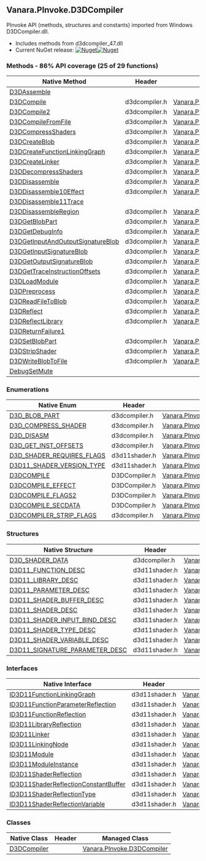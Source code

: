 ## Vanara.PInvoke.D3DCompiler  
PInvoke API (methods, structures and constants) imported from Windows D3DCompiler.dll.

- Includes methods from d3dcompiler_47.dll  
- Current NuGet release: [![Nuget](https://img.shields.io/nuget/v/Vanara.PInvoke.D3DCompiler?logo=nuget&style=flat-square)![Nuget](https://img.shields.io/nuget/dt/Vanara.PInvoke.D3DCompiler?label=%20&style=flat-square)](https://www.nuget.org/packages/Vanara.PInvoke.D3DCompiler)  
### Methods - 86% API coverage (25 of 29 functions)  
Native Method | Header | Managed Method  
--- | --- | ---  
[D3DAssemble](https://www.google.com/search?num=5&q=D3DAssemble+site%3Alearn.microsoft.com) |  |   
[D3DCompile](https://www.google.com/search?num=5&q=D3DCompile+site%3Alearn.microsoft.com) | d3dcompiler.h | [Vanara.PInvoke.D3DCompiler.D3DCompile](https://github.com/dahall/Vanara/search?l=C%23&q=D3DCompile)  
[D3DCompile2](https://www.google.com/search?num=5&q=D3DCompile2+site%3Alearn.microsoft.com) | d3dcompiler.h | [Vanara.PInvoke.D3DCompiler.D3DCompile2](https://github.com/dahall/Vanara/search?l=C%23&q=D3DCompile2)  
[D3DCompileFromFile](https://www.google.com/search?num=5&q=D3DCompileFromFile+site%3Alearn.microsoft.com) | d3dcompiler.h | [Vanara.PInvoke.D3DCompiler.D3DCompileFromFile](https://github.com/dahall/Vanara/search?l=C%23&q=D3DCompileFromFile)  
[D3DCompressShaders](https://www.google.com/search?num=5&q=D3DCompressShaders+site%3Alearn.microsoft.com) | d3dcompiler.h | [Vanara.PInvoke.D3DCompiler.D3DCompressShaders](https://github.com/dahall/Vanara/search?l=C%23&q=D3DCompressShaders)  
[D3DCreateBlob](https://www.google.com/search?num=5&q=D3DCreateBlob+site%3Alearn.microsoft.com) | d3dcompiler.h | [Vanara.PInvoke.D3DCompiler.D3DCreateBlob](https://github.com/dahall/Vanara/search?l=C%23&q=D3DCreateBlob)  
[D3DCreateFunctionLinkingGraph](https://www.google.com/search?num=5&q=D3DCreateFunctionLinkingGraph+site%3Alearn.microsoft.com) | d3dcompiler.h | [Vanara.PInvoke.D3DCompiler.D3DCreateFunctionLinkingGraph](https://github.com/dahall/Vanara/search?l=C%23&q=D3DCreateFunctionLinkingGraph)  
[D3DCreateLinker](https://www.google.com/search?num=5&q=D3DCreateLinker+site%3Alearn.microsoft.com) | d3dcompiler.h | [Vanara.PInvoke.D3DCompiler.D3DCreateLinker](https://github.com/dahall/Vanara/search?l=C%23&q=D3DCreateLinker)  
[D3DDecompressShaders](https://www.google.com/search?num=5&q=D3DDecompressShaders+site%3Alearn.microsoft.com) | d3dcompiler.h | [Vanara.PInvoke.D3DCompiler.D3DDecompressShaders](https://github.com/dahall/Vanara/search?l=C%23&q=D3DDecompressShaders)  
[D3DDisassemble](https://www.google.com/search?num=5&q=D3DDisassemble+site%3Alearn.microsoft.com) | d3dcompiler.h | [Vanara.PInvoke.D3DCompiler.D3DDisassemble](https://github.com/dahall/Vanara/search?l=C%23&q=D3DDisassemble)  
[D3DDisassemble10Effect](https://www.google.com/search?num=5&q=D3DDisassemble10Effect+site%3Alearn.microsoft.com) | d3dcompiler.h | [Vanara.PInvoke.D3DCompiler.D3DDisassemble10Effect](https://github.com/dahall/Vanara/search?l=C%23&q=D3DDisassemble10Effect)  
[D3DDisassemble11Trace](https://www.google.com/search?num=5&q=D3DDisassemble11Trace+site%3Alearn.microsoft.com) |  |   
[D3DDisassembleRegion](https://www.google.com/search?num=5&q=D3DDisassembleRegion+site%3Alearn.microsoft.com) | d3dcompiler.h | [Vanara.PInvoke.D3DCompiler.D3DDisassembleRegion](https://github.com/dahall/Vanara/search?l=C%23&q=D3DDisassembleRegion)  
[D3DGetBlobPart](https://www.google.com/search?num=5&q=D3DGetBlobPart+site%3Alearn.microsoft.com) | d3dcompiler.h | [Vanara.PInvoke.D3DCompiler.D3DGetBlobPart](https://github.com/dahall/Vanara/search?l=C%23&q=D3DGetBlobPart)  
[D3DGetDebugInfo](https://www.google.com/search?num=5&q=D3DGetDebugInfo+site%3Alearn.microsoft.com) | d3dcompiler.h | [Vanara.PInvoke.D3DCompiler.D3DGetDebugInfo](https://github.com/dahall/Vanara/search?l=C%23&q=D3DGetDebugInfo)  
[D3DGetInputAndOutputSignatureBlob](https://www.google.com/search?num=5&q=D3DGetInputAndOutputSignatureBlob+site%3Alearn.microsoft.com) | d3dcompiler.h | [Vanara.PInvoke.D3DCompiler.D3DGetInputAndOutputSignatureBlob](https://github.com/dahall/Vanara/search?l=C%23&q=D3DGetInputAndOutputSignatureBlob)  
[D3DGetInputSignatureBlob](https://www.google.com/search?num=5&q=D3DGetInputSignatureBlob+site%3Alearn.microsoft.com) | d3dcompiler.h | [Vanara.PInvoke.D3DCompiler.D3DGetInputSignatureBlob](https://github.com/dahall/Vanara/search?l=C%23&q=D3DGetInputSignatureBlob)  
[D3DGetOutputSignatureBlob](https://www.google.com/search?num=5&q=D3DGetOutputSignatureBlob+site%3Alearn.microsoft.com) | d3dcompiler.h | [Vanara.PInvoke.D3DCompiler.D3DGetOutputSignatureBlob](https://github.com/dahall/Vanara/search?l=C%23&q=D3DGetOutputSignatureBlob)  
[D3DGetTraceInstructionOffsets](https://www.google.com/search?num=5&q=D3DGetTraceInstructionOffsets+site%3Alearn.microsoft.com) | d3dcompiler.h | [Vanara.PInvoke.D3DCompiler.D3DGetTraceInstructionOffsets](https://github.com/dahall/Vanara/search?l=C%23&q=D3DGetTraceInstructionOffsets)  
[D3DLoadModule](https://www.google.com/search?num=5&q=D3DLoadModule+site%3Alearn.microsoft.com) | d3dcompiler.h | [Vanara.PInvoke.D3DCompiler.D3DLoadModule](https://github.com/dahall/Vanara/search?l=C%23&q=D3DLoadModule)  
[D3DPreprocess](https://www.google.com/search?num=5&q=D3DPreprocess+site%3Alearn.microsoft.com) | d3dcompiler.h | [Vanara.PInvoke.D3DCompiler.D3DPreprocess](https://github.com/dahall/Vanara/search?l=C%23&q=D3DPreprocess)  
[D3DReadFileToBlob](https://www.google.com/search?num=5&q=D3DReadFileToBlob+site%3Alearn.microsoft.com) | d3dcompiler.h | [Vanara.PInvoke.D3DCompiler.D3DReadFileToBlob](https://github.com/dahall/Vanara/search?l=C%23&q=D3DReadFileToBlob)  
[D3DReflect](https://www.google.com/search?num=5&q=D3DReflect+site%3Alearn.microsoft.com) | d3dcompiler.h | [Vanara.PInvoke.D3DCompiler.D3DReflect](https://github.com/dahall/Vanara/search?l=C%23&q=D3DReflect)  
[D3DReflectLibrary](https://www.google.com/search?num=5&q=D3DReflectLibrary+site%3Alearn.microsoft.com) | d3dcompiler.h | [Vanara.PInvoke.D3DCompiler.D3DReflectLibrary](https://github.com/dahall/Vanara/search?l=C%23&q=D3DReflectLibrary)  
[D3DReturnFailure1](https://www.google.com/search?num=5&q=D3DReturnFailure1+site%3Alearn.microsoft.com) |  |   
[D3DSetBlobPart](https://www.google.com/search?num=5&q=D3DSetBlobPart+site%3Alearn.microsoft.com) | d3dcompiler.h | [Vanara.PInvoke.D3DCompiler.D3DSetBlobPart](https://github.com/dahall/Vanara/search?l=C%23&q=D3DSetBlobPart)  
[D3DStripShader](https://www.google.com/search?num=5&q=D3DStripShader+site%3Alearn.microsoft.com) | d3dcompiler.h | [Vanara.PInvoke.D3DCompiler.D3DStripShader](https://github.com/dahall/Vanara/search?l=C%23&q=D3DStripShader)  
[D3DWriteBlobToFile](https://www.google.com/search?num=5&q=D3DWriteBlobToFile+site%3Alearn.microsoft.com) | d3dcompiler.h | [Vanara.PInvoke.D3DCompiler.D3DWriteBlobToFile](https://github.com/dahall/Vanara/search?l=C%23&q=D3DWriteBlobToFile)  
[DebugSetMute](https://www.google.com/search?num=5&q=DebugSetMute+site%3Alearn.microsoft.com) |  |   
### Enumerations  
Native Enum | Header | Managed Enum  
--- | --- | ---  
[D3D_BLOB_PART](https://www.google.com/search?num=5&q=D3D_BLOB_PART+site%3Alearn.microsoft.com) | d3dcompiler.h | [Vanara.PInvoke.D3DCompiler.D3D_BLOB_PART](https://github.com/dahall/Vanara/search?l=C%23&q=D3D_BLOB_PART)  
[D3D_COMPRESS_SHADER](https://www.google.com/search?num=5&q=D3D_COMPRESS_SHADER+site%3Alearn.microsoft.com) | d3dcompiler.h | [Vanara.PInvoke.D3DCompiler.D3D_COMPRESS_SHADER](https://github.com/dahall/Vanara/search?l=C%23&q=D3D_COMPRESS_SHADER)  
[D3D_DISASM](https://www.google.com/search?num=5&q=D3D_DISASM+site%3Alearn.microsoft.com) | d3dcompiler.h | [Vanara.PInvoke.D3DCompiler.D3D_DISASM](https://github.com/dahall/Vanara/search?l=C%23&q=D3D_DISASM)  
[D3D_GET_INST_OFFSETS](https://www.google.com/search?num=5&q=D3D_GET_INST_OFFSETS+site%3Alearn.microsoft.com) | d3dcompiler.h | [Vanara.PInvoke.D3DCompiler.D3D_GET_INST_OFFSETS](https://github.com/dahall/Vanara/search?l=C%23&q=D3D_GET_INST_OFFSETS)  
[D3D_SHADER_REQUIRES_FLAGS](https://www.google.com/search?num=5&q=D3D_SHADER_REQUIRES_FLAGS+site%3Alearn.microsoft.com) | d3d11shader.h | [Vanara.PInvoke.D3DCompiler.D3D_SHADER_REQUIRES_FLAGS](https://github.com/dahall/Vanara/search?l=C%23&q=D3D_SHADER_REQUIRES_FLAGS)  
[D3D11_SHADER_VERSION_TYPE](https://www.google.com/search?num=5&q=D3D11_SHADER_VERSION_TYPE+site%3Alearn.microsoft.com) | d3d11shader.h | [Vanara.PInvoke.D3DCompiler.D3D11_SHADER_VERSION_TYPE](https://github.com/dahall/Vanara/search?l=C%23&q=D3D11_SHADER_VERSION_TYPE)  
[D3DCOMPILE](https://www.google.com/search?num=5&q=D3DCOMPILE+site%3Alearn.microsoft.com) | D3DCompiler.h | [Vanara.PInvoke.D3DCompiler.D3DCOMPILE](https://github.com/dahall/Vanara/search?l=C%23&q=D3DCOMPILE)  
[D3DCOMPILE_EFFECT](https://www.google.com/search?num=5&q=D3DCOMPILE_EFFECT+site%3Alearn.microsoft.com) | D3DCompiler.h | [Vanara.PInvoke.D3DCompiler.D3DCOMPILE_EFFECT](https://github.com/dahall/Vanara/search?l=C%23&q=D3DCOMPILE_EFFECT)  
[D3DCOMPILE_FLAGS2](https://www.google.com/search?num=5&q=D3DCOMPILE_FLAGS2+site%3Alearn.microsoft.com) | D3DCompiler.h | [Vanara.PInvoke.D3DCompiler.D3DCOMPILE_FLAGS2](https://github.com/dahall/Vanara/search?l=C%23&q=D3DCOMPILE_FLAGS2)  
[D3DCOMPILE_SECDATA](https://www.google.com/search?num=5&q=D3DCOMPILE_SECDATA+site%3Alearn.microsoft.com) | D3DCompiler.h | [Vanara.PInvoke.D3DCompiler.D3DCOMPILE_SECDATA](https://github.com/dahall/Vanara/search?l=C%23&q=D3DCOMPILE_SECDATA)  
[D3DCOMPILER_STRIP_FLAGS](https://www.google.com/search?num=5&q=D3DCOMPILER_STRIP_FLAGS+site%3Alearn.microsoft.com) | d3dcompiler.h | [Vanara.PInvoke.D3DCompiler.D3DCOMPILER_STRIP_FLAGS](https://github.com/dahall/Vanara/search?l=C%23&q=D3DCOMPILER_STRIP_FLAGS)  
### Structures  
Native Structure | Header | Managed Structure  
--- | --- | ---  
[D3D_SHADER_DATA](https://www.google.com/search?num=5&q=D3D_SHADER_DATA+site%3Alearn.microsoft.com) | d3dcompiler.h | [Vanara.PInvoke.D3DCompiler.D3D_SHADER_DATA](https://github.com/dahall/Vanara/search?l=C%23&q=D3D_SHADER_DATA)  
[D3D11_FUNCTION_DESC](https://www.google.com/search?num=5&q=D3D11_FUNCTION_DESC+site%3Alearn.microsoft.com) | d3d11shader.h | [Vanara.PInvoke.D3DCompiler.D3D11_FUNCTION_DESC](https://github.com/dahall/Vanara/search?l=C%23&q=D3D11_FUNCTION_DESC)  
[D3D11_LIBRARY_DESC](https://www.google.com/search?num=5&q=D3D11_LIBRARY_DESC+site%3Alearn.microsoft.com) | d3d11shader.h | [Vanara.PInvoke.D3DCompiler.D3D11_LIBRARY_DESC](https://github.com/dahall/Vanara/search?l=C%23&q=D3D11_LIBRARY_DESC)  
[D3D11_PARAMETER_DESC](https://www.google.com/search?num=5&q=D3D11_PARAMETER_DESC+site%3Alearn.microsoft.com) | d3d11shader.h | [Vanara.PInvoke.D3DCompiler.D3D11_PARAMETER_DESC](https://github.com/dahall/Vanara/search?l=C%23&q=D3D11_PARAMETER_DESC)  
[D3D11_SHADER_BUFFER_DESC](https://www.google.com/search?num=5&q=D3D11_SHADER_BUFFER_DESC+site%3Alearn.microsoft.com) | d3d11shader.h | [Vanara.PInvoke.D3DCompiler.D3D11_SHADER_BUFFER_DESC](https://github.com/dahall/Vanara/search?l=C%23&q=D3D11_SHADER_BUFFER_DESC)  
[D3D11_SHADER_DESC](https://www.google.com/search?num=5&q=D3D11_SHADER_DESC+site%3Alearn.microsoft.com) | d3d11shader.h | [Vanara.PInvoke.D3DCompiler.D3D11_SHADER_DESC](https://github.com/dahall/Vanara/search?l=C%23&q=D3D11_SHADER_DESC)  
[D3D11_SHADER_INPUT_BIND_DESC](https://www.google.com/search?num=5&q=D3D11_SHADER_INPUT_BIND_DESC+site%3Alearn.microsoft.com) | d3d11shader.h | [Vanara.PInvoke.D3DCompiler.D3D11_SHADER_INPUT_BIND_DESC](https://github.com/dahall/Vanara/search?l=C%23&q=D3D11_SHADER_INPUT_BIND_DESC)  
[D3D11_SHADER_TYPE_DESC](https://www.google.com/search?num=5&q=D3D11_SHADER_TYPE_DESC+site%3Alearn.microsoft.com) | d3d11shader.h | [Vanara.PInvoke.D3DCompiler.D3D11_SHADER_TYPE_DESC](https://github.com/dahall/Vanara/search?l=C%23&q=D3D11_SHADER_TYPE_DESC)  
[D3D11_SHADER_VARIABLE_DESC](https://www.google.com/search?num=5&q=D3D11_SHADER_VARIABLE_DESC+site%3Alearn.microsoft.com) | d3d11shader.h | [Vanara.PInvoke.D3DCompiler.D3D11_SHADER_VARIABLE_DESC](https://github.com/dahall/Vanara/search?l=C%23&q=D3D11_SHADER_VARIABLE_DESC)  
[D3D11_SIGNATURE_PARAMETER_DESC](https://www.google.com/search?num=5&q=D3D11_SIGNATURE_PARAMETER_DESC+site%3Alearn.microsoft.com) | d3d11shader.h | [Vanara.PInvoke.D3DCompiler.D3D11_SIGNATURE_PARAMETER_DESC](https://github.com/dahall/Vanara/search?l=C%23&q=D3D11_SIGNATURE_PARAMETER_DESC)  
### Interfaces  
Native Interface | Header | Managed Interface  
--- | --- | ---  
[ID3D11FunctionLinkingGraph](https://www.google.com/search?num=5&q=ID3D11FunctionLinkingGraph+site%3Alearn.microsoft.com) | d3d11shader.h | [Vanara.PInvoke.D3DCompiler.ID3D11FunctionLinkingGraph](https://github.com/dahall/Vanara/search?l=C%23&q=ID3D11FunctionLinkingGraph)  
[ID3D11FunctionParameterReflection](https://www.google.com/search?num=5&q=ID3D11FunctionParameterReflection+site%3Alearn.microsoft.com) | d3d11shader.h | [Vanara.PInvoke.D3DCompiler.ID3D11FunctionParameterReflection](https://github.com/dahall/Vanara/search?l=C%23&q=ID3D11FunctionParameterReflection)  
[ID3D11FunctionReflection](https://www.google.com/search?num=5&q=ID3D11FunctionReflection+site%3Alearn.microsoft.com) | d3d11shader.h | [Vanara.PInvoke.D3DCompiler.ID3D11FunctionReflection](https://github.com/dahall/Vanara/search?l=C%23&q=ID3D11FunctionReflection)  
[ID3D11LibraryReflection](https://www.google.com/search?num=5&q=ID3D11LibraryReflection+site%3Alearn.microsoft.com) | d3d11shader.h | [Vanara.PInvoke.D3DCompiler.ID3D11LibraryReflection](https://github.com/dahall/Vanara/search?l=C%23&q=ID3D11LibraryReflection)  
[ID3D11Linker](https://www.google.com/search?num=5&q=ID3D11Linker+site%3Alearn.microsoft.com) | d3d11shader.h | [Vanara.PInvoke.D3DCompiler.ID3D11Linker](https://github.com/dahall/Vanara/search?l=C%23&q=ID3D11Linker)  
[ID3D11LinkingNode](https://www.google.com/search?num=5&q=ID3D11LinkingNode+site%3Alearn.microsoft.com) | d3d11shader.h | [Vanara.PInvoke.D3DCompiler.ID3D11LinkingNode](https://github.com/dahall/Vanara/search?l=C%23&q=ID3D11LinkingNode)  
[ID3D11Module](https://www.google.com/search?num=5&q=ID3D11Module+site%3Alearn.microsoft.com) | d3d11shader.h | [Vanara.PInvoke.D3DCompiler.ID3D11Module](https://github.com/dahall/Vanara/search?l=C%23&q=ID3D11Module)  
[ID3D11ModuleInstance](https://www.google.com/search?num=5&q=ID3D11ModuleInstance+site%3Alearn.microsoft.com) | d3d11shader.h | [Vanara.PInvoke.D3DCompiler.ID3D11ModuleInstance](https://github.com/dahall/Vanara/search?l=C%23&q=ID3D11ModuleInstance)  
[ID3D11ShaderReflection](https://www.google.com/search?num=5&q=ID3D11ShaderReflection+site%3Alearn.microsoft.com) | d3d11shader.h | [Vanara.PInvoke.D3DCompiler.ID3D11ShaderReflection](https://github.com/dahall/Vanara/search?l=C%23&q=ID3D11ShaderReflection)  
[ID3D11ShaderReflectionConstantBuffer](https://www.google.com/search?num=5&q=ID3D11ShaderReflectionConstantBuffer+site%3Alearn.microsoft.com) | d3d11shader.h | [Vanara.PInvoke.D3DCompiler.ID3D11ShaderReflectionConstantBuffer](https://github.com/dahall/Vanara/search?l=C%23&q=ID3D11ShaderReflectionConstantBuffer)  
[ID3D11ShaderReflectionType](https://www.google.com/search?num=5&q=ID3D11ShaderReflectionType+site%3Alearn.microsoft.com) | d3d11shader.h | [Vanara.PInvoke.D3DCompiler.ID3D11ShaderReflectionType](https://github.com/dahall/Vanara/search?l=C%23&q=ID3D11ShaderReflectionType)  
[ID3D11ShaderReflectionVariable](https://www.google.com/search?num=5&q=ID3D11ShaderReflectionVariable+site%3Alearn.microsoft.com) | d3d11shader.h | [Vanara.PInvoke.D3DCompiler.ID3D11ShaderReflectionVariable](https://github.com/dahall/Vanara/search?l=C%23&q=ID3D11ShaderReflectionVariable)  
### Classes  
Native Class | Header | Managed Class  
--- | --- | ---  
[D3DCompiler](https://www.google.com/search?num=5&q=D3DCompiler+site%3Alearn.microsoft.com) |  | [Vanara.PInvoke.D3DCompiler](https://github.com/dahall/Vanara/search?l=C%23&q=D3DCompiler)  
